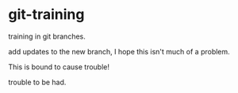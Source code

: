 # git-training

training in git branches.

add updates to the new branch, I hope this isn't much of a problem.

This is bound to cause trouble!

trouble to be had.

